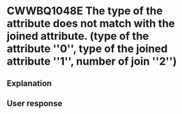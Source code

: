 # CWWBQ1048E The type of the attribute does not match with the joined attribute. (type of the attribute ''0'', type of the joined attribute ''1'', number of join ''2'')

## Explanation

## User response